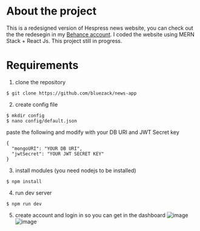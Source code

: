 # About the project
This is a redesigned version of Hespress news website, you can check out the the redesegin in my [Behance account](https://www.behance.net/gallery/84588271/HESPRESS-UIUX-Redesign).
I coded the website using MERN Stack + React Js. This project still in progress.


# Requirements
1. clone the repository 
```
$ git clone https://github.com/bluezack/news-app
```

2. create config file
```
$ mkdir config
$ nano config/default.json
```

paste the following and modify with your DB URI and JWT Secret key
```
{
  "mongoURI": "YOUR DB URI",
  "jwtSecret": "YOUR JWT SECRET KEY"
}
```


3. install modules (you need nodejs to be installed)
```
$ npm install
```

4. run dev server
```
$ npm run dev
```

5. create account and login in so you can get in the dashboard
![image](https://github.com/bluezack/news-app/blob/master/Screen%20Shot%202019-08-28%20at%2020.15.13.png)
![image](https://github.com/bluezack/news-app/blob/master/Screen%20Shot%202019-08-28%20at%2020.15.47.png)
